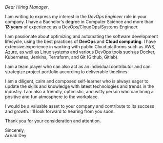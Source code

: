 *Dear Hiring Manager*,

I am writing to express my interest in the *DevOps Engineer* role in your company. I have a Bachelor's degree in Computer Science and more than **13 years** of experience as a DevOps/CloudOps/Systems Engineer.

I am passionate about optimizing and automating the software development lifecycle, using the best practices of **DevOps** and **Cloud computing**. I have extensive experience in working with public Cloud platforms such as AWS, Azure, as well as Linux systems and various DevOps tools such as Docker, Kubernetes, Jenkins, Terraform, and Git (Github, Gitlab).

I am a team player who can also act as an individual contributor and can strategize project portfolio according to deliverable timelines.

I am a diligent, calm and composed self-learner who is always eager to update the skills and knowledge with latest technologies and trends in the industry. I am also a friendly, optimistic, and witty person who can bring a positive and fun atmosphere to the workplace.

I would be a valuable asset to your company and contribute to its success and growth. I'll look forward to hearing from you soon.

Thank you for your consideration and attention.

Sincerely,  
Arnab Dey